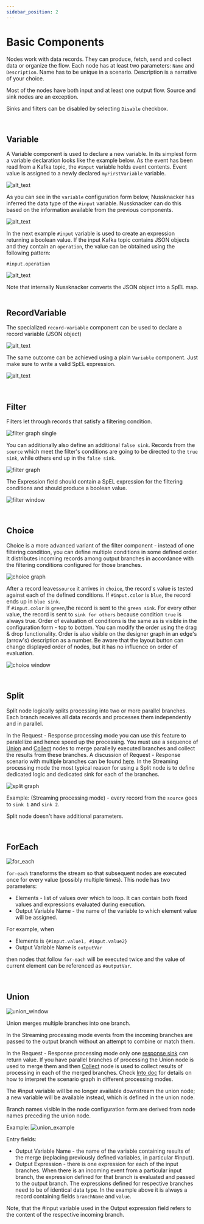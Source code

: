 ```yaml
---
sidebar_position: 2
---
```


# Basic Components

Nodes work with data records. They can produce, fetch, send and collect data or organize the flow. Each node has at least two parameters: `Name` and `Description`. Name has to be unique in a scenario. Description is a narrative of your choice.

Most of the nodes have both input and at least one output flow. Source and sink nodes are an exception.

Sinks and filters can be disabled by selecting `Disable` checkbox.

&nbsp;
## Variable

A Variable component is used to declare a new variable. In its simplest form a variable declaration looks like the example  below. As the event has been read from a Kafka topic, the `#input` variable holds event contents. Event value is assigned to a newly declared `myFirstVariable` variable.

![alt_text](../autoScreenshotChangeDocs/Auto_Screenshot_Change_Docs_-_basic_components_-_variable0.png   "Scenario with variable declaration")


As you can see in the `variable` configuration form below, Nussknacker has inferred the data type of the `#input` variable. Nussknacker can do this based on the information available from the previous components.

![alt_text](../autoScreenshotChangeDocs/Auto_Screenshot_Change_Docs_-_basic_components_-_variable1.png "Variable declaration form")


In the next example `#input` variable is used to create an expression returning a boolean value. If the input Kafka topic contains JSON objects and they contain an `operation`, the value can be obtained using the following pattern:


`#input.operation`


![alt_text](../autoScreenshotChangeDocs/Auto_Screenshot_Change_Docs_-_basic_components_-_variable2.png "Screenshot_tooltip")

Note that internally Nussknacker converts the JSON object into a SpEL map.
&nbsp;
## RecordVariable

The specialized `record-variable` component can be used to declare a record variable (JSON object)


![alt_text](../autoScreenshotChangeDocs/Auto_Screenshot_Change_Docs_-_basic_components_-_mapmariable0.png "record-variable form")


The same outcome can be achieved using a plain `Variable` component. Just make sure to write a valid SpEL expression.


![alt_text](../autoScreenshotChangeDocs/Auto_Screenshot_Change_Docs_-_basic_components_-_mapmariable1.png "record-variable declaration using a plan Variable component")

&nbsp;
## Filter

Filters let through records that satisfy a filtering condition.

![filter graph single](../autoScreenshotChangeDocs/Auto_Screenshot_Change_Docs_-_basic_components_-_filter0.png)

You can additionally also define an additional `false sink`. Records from the `source` which meet the filter's conditions are going to be directed to the `true sink`, while others end up in the `false sink`.

![filter graph](../autoScreenshotChangeDocs/Auto_Screenshot_Change_Docs_-_basic_components_-_filter1.png)

The Expression field should contain a SpEL expression for the filtering conditions and should produce a boolean value.

![filter window](../autoScreenshotChangeDocs/Auto_Screenshot_Change_Docs_-_basic_components_-_filter2.png)

&nbsp;
## Choice

Choice is a more advanced variant of the filter component - instead of one filtering condition, you can define multiple conditions in some defined order.
It distributes incoming records among output branches in accordance with the filtering conditions configured for those branches.

![choice graph](../autoScreenshotChangeDocs/Auto_Screenshot_Change_Docs_-_basic_components_-_choice0.png)

After a record leaves`source` it arrives in `choice`, the record's value is tested against each of the defined conditions.  If `#input.color` is `blue`, the record ends up in `blue sink`.  
If `#input.color` is `green`,the record is sent to the `green sink`. For every other value, the record is sent to `sink for others` because condition `true` is always true.
Order of evaluation of conditions is the same as is visible in the configuration form - top to bottom. You can modify the order using the drag & drop functionality.
Order is also visible on the designer graph in an edge's (arrow's) description as a number. Be aware that the layout button can change displayed order of nodes, but it has no influence on order of evaluation.

![choice window](../autoScreenshotChangeDocs/Auto_Screenshot_Change_Docs_-_basic_components_-_choice1.png)

&nbsp;
## Split

Split node logically splits processing into two or more parallel branches. Each branch receives all data records and processes them independently and in parallel.

In the Request - Response processing mode you can use this feature to paralellize and hence speed up the processing. You must use a sequence of [Union](./BasicNodes.md#union) and [Collect](./RRDataSourcesAndSinks.md#collect) nodes to merge parallelly executed branches and collect the results from these branches. A discussion of Request - Response scenario with multiple branches can be found [here](./RRDataSourcesAndSinks.md#scenario-response-in-scenarios-with-split-and-for-each-nodes).
In the Streaming processing mode the most typical reason for using a Split node is to define dedicated logic and dedicated sink for each of the branches. 

![split graph](../autoScreenshotChangeDocs/Auto_Screenshot_Change_Docs_-_basic_components_-_split0.png)

Example: (Streaming processing mode) - every record from the `source` goes to `sink 1` and `sink 2`. 

Split node doesn't have additional parameters.

&nbsp;
## ForEach

![for_each](../autoScreenshotChangeDocs/Auto_Screenshot_Change_Docs_-_basic_components_-_foreach0.png)

`for-each` transforms the stream so that subsequent nodes are executed once for every value (possibly multiple times).
This node has two parameters:
- Elements - list of values over which to loop. It can contain both fixed values and expressions evaluated during execution.
- Output Variable Name - the name of the variable to which element value will be assigned.

For example, when
- Elements is `{#input.value1, #input.value2}`
- Output Variable Name is `outputVar`

then nodes that follow `for-each` will be executed twice and the value of current element can be referenced as `#outputVar`.

&nbsp;
## Union

![union_window](../autoScreenshotChangeDocs/Auto_Screenshot_Change_Docs_-_basic_components_-_union0.png)

Union merges multiple branches into one branch. 

In the Streaming processing mode events from the incoming branches are passed to the output branch without an attempt to combine or match them.
&nbsp;

In the Request - Response processing mode only one [response sink](./RRDataSourcesAndSinks.md#sink) can return value. If you have parallel branches of processing the Union node is used to merge them and then [Collect](./RRDataSourcesAndSinks.md#collect) node is used to collect results of processing in each of the merged branches. Check [Into doc](./Intro.md#nussknacker-scenario-diagram) for details on how to interpret the scenario graph in different processing modes.

The #input variable will be no longer available downstream the union node; a new variable will be available instead, which is defined in the union node.


Branch names visible in the node configuration form are derived from node names preceding the union node.

Example:
![union_example](../autoScreenshotChangeDocs/Auto_Screenshot_Change_Docs_-_basic_components_-_union1.png)

Entry fields:
- Output Variable Name - the name of the variable containing results of the merge (replacing previously defined variables, in particular #input).
- Output Expression - there is one expression for each of the input branches. When there is an incoming event from a particular input branch, the expression defined for that branch is evaluated and passed to the output branch. The expressions defined for respective branches need to be of identical data type. In the example above it is always a record containing fields `branchName` and `value`.

Note, that the #input variable used in the Output expression field refers to the content of the respective incoming branch.

